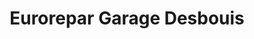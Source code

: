 ---
title: "Eurorepar Garage Desbouis"
url: /treteau/eurorepar-garage-desbouis/
shop: réparation de voitures
---